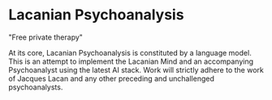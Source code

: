 # Lacanian Psychoanalysis
"Free private therapy"

At its core, Lacanian Psychoanalysis is constituted by a language model. This is an attempt to implement the Lacanian Mind and an accompanying Psychoanalyst using the latest AI stack. Work will strictly adhere to the work of Jacques Lacan and any other preceding and unchallenged psychoanalysts.
